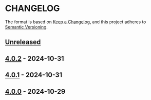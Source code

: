 # CHANGELOG
The format is based on [Keep a Changelog](https://keepachangelog.com/), and this project adheres to [Semantic Versioning](https://semver.org/).

## [Unreleased]

## [4.0.2] - 2024-10-31

## [4.0.1] - 2024-10-31

## [4.0.0] - 2024-10-29

[Unreleased]: https://gitlab.gpf-tech.ign.fr/geoplateforme/geocodage/geocodeur/-/compare/v4.0.2...main
[4.0.2]: https://gitlab.gpf-tech.ign.fr/geoplateforme/geocodage/geocodeur/-/compare/v4.0.1...v4.0.2
[4.0.1]: https://gitlab.gpf-tech.ign.fr/geoplateforme/geocodage/geocodeur/-/compare/v4.0.0...v4.0.1
[4.0.0]: https://gitlab.gpf-tech.ign.fr/geoplateforme/geocodage/geocodeur/-/tags/v4.0.0
